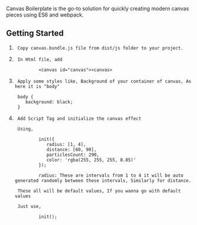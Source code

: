 Canvas Boilerplate is the go-to solution for quickly creating modern canvas pieces using ES6 and webpack.

## Getting Started

1.      Copy canvas.bundle.js file from dist/js folder to your project.

2.      In Html file, add 

                <canvas id="canvas"><canvas>

3.      Apply some styles like, Background of your container of canvas, As here it is "body"  

        body {
           background: black;
        }


4.      Add Script Tag and initialize the canvas effect 

        Using,

                init({
                   radius: [1, 4],
                   distance: [60, 90],
                   particlesCount: 290,
                   color: 'rgba(255, 255, 255, 0.85)'
                });

                radius: These are intervals from 1 to 4 it will be auto generated randomly between these intervals, Similarly for distance.

        These all will be default values, If you wanna go with default values

        Just use,

                init();
